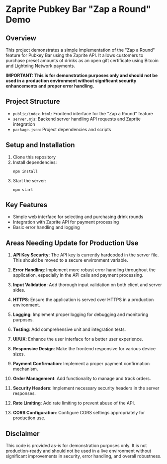 # Zaprite Pubkey Bar "Zap a Round" Demo

## Overview

This project demonstrates a simple implementation of the "Zap a Round" feature for Pubkey Bar using the Zaprite API. It allows customers to purchase preset amounts of drinks as an open gift certificate using Bitcoin and Lightning Network payments.

**IMPORTANT: This is for demonstration purposes only and should not be used in a production environment without significant security enhancements and proper error handling.**

## Project Structure

- `public/index.html`: Frontend interface for the "Zap a Round" feature
- `server.mjs`: Backend server handling API requests and Zaprite integration
- `package.json`: Project dependencies and scripts

## Setup and Installation

1. Clone this repository
2. Install dependencies:
   ```
   npm install
   ```
3. Start the server:
   ```
   npm start
   ```

## Key Features

- Simple web interface for selecting and purchasing drink rounds
- Integration with Zaprite API for payment processing
- Basic error handling and logging

## Areas Needing Update for Production Use

1. **API Key Security**: The API key is currently hardcoded in the server file. This should be moved to a secure environment variable.

2. **Error Handling**: Implement more robust error handling throughout the application, especially in the API calls and payment processing.

3. **Input Validation**: Add thorough input validation on both client and server sides.

4. **HTTPS**: Ensure the application is served over HTTPS in a production environment.

5. **Logging**: Implement proper logging for debugging and monitoring purposes.

6. **Testing**: Add comprehensive unit and integration tests.

7. **UI/UX**: Enhance the user interface for a better user experience.

8. **Responsive Design**: Make the frontend responsive for various device sizes.

9. **Payment Confirmation**: Implement a proper payment confirmation mechanism.

10. **Order Management**: Add functionality to manage and track orders.

11. **Security Headers**: Implement necessary security headers in the server responses.

12. **Rate Limiting**: Add rate limiting to prevent abuse of the API.

13. **CORS Configuration**: Configure CORS settings appropriately for production use.

## Disclaimer

This code is provided as-is for demonstration purposes only. It is not production-ready and should not be used in a live environment without significant improvements in security, error handling, and overall robustness.